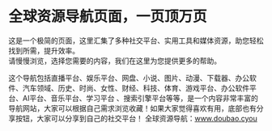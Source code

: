 # 全球资源导航页面，一页顶万页
这是一个极简的页面，这里汇集了多种社交平台、实用工具和媒体资源，助您轻松找到所需，提升效率。<br>
请慢慢浏览，选择您需要的内容，我们在这里为您提供更多的帮助。<br>

这个导航包括直播平台、娱乐平台、网盘、小说、图片、动漫、下载器、办公软件、汽车领域、历史、时尚、女性、财经、科技、体育、游戏平台、办公软件平台、AI平台、音乐平台、学习平台 、搜索引擎平台等等，是一个内容非常丰富的导航网站，大家可以根据自己需求浏览收藏！如果大家觉得喜欢有用，底部也有分享按钮，大家可以分享到自己的社交平台！
全球资源导航：www.doubao.cyou

